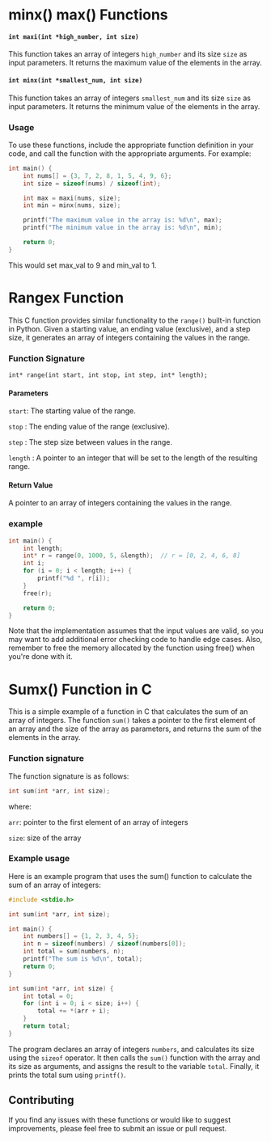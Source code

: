 # minx() max() Functions

#### `int maxi(int *high_number, int size)`

This function takes an array of integers `high_number` and its size `size` as input parameters. It returns the maximum value of the elements in the array.

#### `int minx(int *smallest_num, int size)`

This function takes an array of integers `smallest_num` and its size `size` as input parameters. It returns the minimum value of the elements in the array.

### Usage

To use these functions, include the appropriate function definition in your code, and call the function with the appropriate arguments. For example:

```c
int main() {
    int nums[] = {3, 7, 2, 8, 1, 5, 4, 9, 6};
    int size = sizeof(nums) / sizeof(int);

    int max = maxi(nums, size);
    int min = minx(nums, size);

    printf("The maximum value in the array is: %d\n", max);
    printf("The minimum value in the array is: %d\n", min);

    return 0;
}
```
This would set max_val to 9 and min_val to 1.

# Rangex Function 

This C function provides similar functionality to the `range()` built-in function in Python. Given a starting value, an ending value (exclusive), 
and a step size, it generates an array of integers containing the values in the range.

### Function Signature
```int* range(int start, int stop, int step, int* length);```

#### Parameters

`start`: The starting value of the range.

`stop` : The ending value of the range (exclusive).

`step` : The step size between values in the range.

`length` : A pointer to an integer that will be set to the length of the resulting range.

#### Return Value
A pointer to an array of integers containing the values in the range.
### example
```c
int main() {
    int length;
    int* r = range(0, 1000, 5, &length);  // r = [0, 2, 4, 6, 8]
    int i;
    for (i = 0; i < length; i++) {
        printf("%d ", r[i]);
    }
    free(r);

    return 0;
}

```
Note that the implementation assumes that the input values are valid, so you may want to add additional error checking code to handle edge cases. Also, remember to free the memory allocated by the function using free() when you're done with it.

# Sumx() Function in C

This is a simple example of a function in C that calculates the sum of an array of integers. The function `sum()`
takes a pointer to the first element of an array and the size of the array as parameters, 
and returns the sum of the elements in the array.

### Function signature

The function signature is as follows:

```c
int sum(int *arr, int size);
```

where:

`arr`: pointer to the first element of an array of integers

`size`: size of the array
### Example usage
Here is an example program that uses the sum() function to calculate the sum of an array of integers:

```c
#include <stdio.h>

int sum(int *arr, int size);

int main() {
    int numbers[] = {1, 2, 3, 4, 5};
    int n = sizeof(numbers) / sizeof(numbers[0]);
    int total = sum(numbers, n);
    printf("The sum is %d\n", total);
    return 0;
}

int sum(int *arr, int size) {
    int total = 0;
    for (int i = 0; i < size; i++) {
        total += *(arr + i);
    }
    return total;
}

```

The program declares an array of integers `numbers`, and calculates its size using the `sizeof` operator. It then calls the `sum()` function with the array and its size as arguments, and assigns the result to the variable `total`. Finally, it prints the total sum using `printf()`.


## Contributing
If you find any issues with these functions or would like to suggest improvements, please feel free to submit an issue or pull request.
